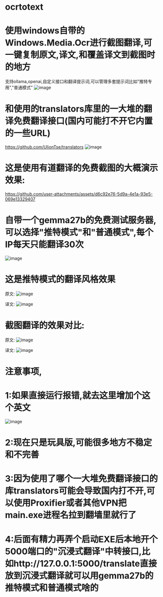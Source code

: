# ocrtotext
# 使用windows自带的Windows.Media.Ocr进行截图翻译,可一键复制原文,译文,和覆盖译文到截图时的地方

支持ollama,openai,自定义接口和翻译提示词,可以管理多套提示词比如"推特专用","普通模式"
![image](https://github.com/user-attachments/assets/cb3e7f0b-3979-464b-8fe7-1538285b0ff5)

# 和使用的translators库里的一大堆的翻译免费翻译接口(国内可能打不开它内置的一些URL)
https://github.com/UlionTse/translators
![image](https://github.com/user-attachments/assets/8d62f595-88b4-4c19-8230-442bf0203fb5)

# 这是使用有道翻译的免费截图的大概演示效果:


https://github.com/user-attachments/assets/d6c92e76-5d9a-4e1a-93e5-069e13329407

# 自带一个gemma27b的免费测试服务器,可以选择"推特模式"和"普通模式",每个IP每天只能翻译30次
![image](https://github.com/user-attachments/assets/ec6175ca-e497-47b3-9e4e-8e63457628d6)

# 这是推特模式的翻译风格效果
原文:
![image](https://github.com/user-attachments/assets/f458d469-3e0b-44bf-ad32-2113dc26a6fa)

译文:
![image](https://github.com/user-attachments/assets/138d9b51-ee89-4a05-85ff-4ecc9231225e)

# 截图翻译的效果对比:
原文:
![image](https://github.com/user-attachments/assets/118b0ed4-2ee5-4aff-8d56-ef24206cac10)

译文:
![image](https://github.com/user-attachments/assets/d4ef221e-6f24-4892-8298-4668420dbd44)


# 注意事项,
# 1:如果直接运行报错,就去这里增加个这个英文
![image](https://github.com/user-attachments/assets/519cb2f8-a7ca-45f7-8b96-53ef1a5de7b9)
# 2:现在只是玩具版,可能很多地方不稳定和不完善
# 3:因为使用了哪个一大堆免费翻译接口的库translators可能会导致国内打不开,可以使用Proxifier或者其他VPN把main.exe进程名拉到翻墙里就行了
# 4:后面有精力再弄个启动EXE后本地开个5000端口的"沉浸式翻译"中转接口,比如http://127.0.0.1:5000/translate直接放到沉浸式翻译就可以用gemma27b的推特模式和普通模式啥的
